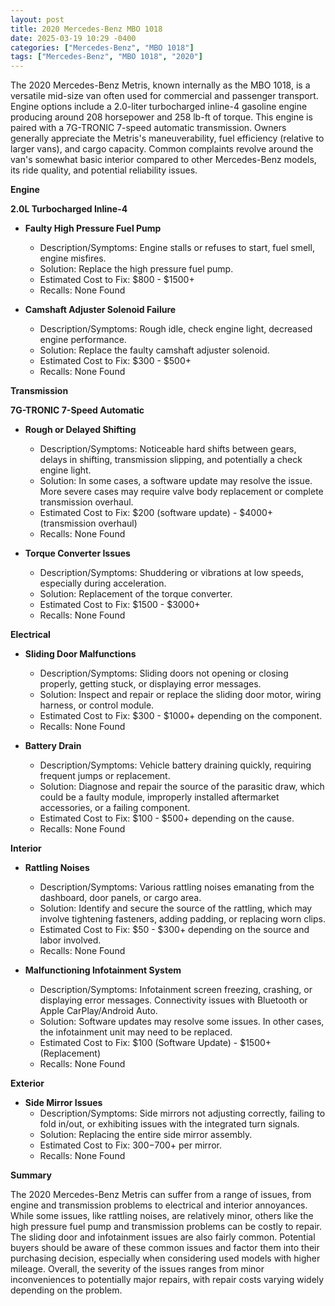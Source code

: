 ```yaml
---
layout: post
title: 2020 Mercedes-Benz MBO 1018
date: 2025-03-19 10:29 -0400
categories: ["Mercedes-Benz", "MBO 1018"]
tags: ["Mercedes-Benz", "MBO 1018", "2020"]
---
```

The 2020 Mercedes-Benz Metris, known internally as the MBO 1018, is a versatile mid-size van often used for commercial and passenger transport. Engine options include a 2.0-liter turbocharged inline-4 gasoline engine producing around 208 horsepower and 258 lb-ft of torque. This engine is paired with a 7G-TRONIC 7-speed automatic transmission. Owners generally appreciate the Metris's maneuverability, fuel efficiency (relative to larger vans), and cargo capacity. Common complaints revolve around the van's somewhat basic interior compared to other Mercedes-Benz models, its ride quality, and potential reliability issues.

**Engine**

**2.0L Turbocharged Inline-4**

*   **Faulty High Pressure Fuel Pump**
    *   Description/Symptoms: Engine stalls or refuses to start, fuel smell, engine misfires.
    *   Solution: Replace the high pressure fuel pump.
    *   Estimated Cost to Fix: $800 - $1500+
    *   Recalls: None Found

*   **Camshaft Adjuster Solenoid Failure**
    *   Description/Symptoms: Rough idle, check engine light, decreased engine performance.
    *   Solution: Replace the faulty camshaft adjuster solenoid.
    *   Estimated Cost to Fix: $300 - $500+
    *   Recalls: None Found

**Transmission**

**7G-TRONIC 7-Speed Automatic**

*   **Rough or Delayed Shifting**
    *   Description/Symptoms: Noticeable hard shifts between gears, delays in shifting, transmission slipping, and potentially a check engine light.
    *   Solution: In some cases, a software update may resolve the issue. More severe cases may require valve body replacement or complete transmission overhaul.
    *   Estimated Cost to Fix: $200 (software update) - $4000+ (transmission overhaul)
    *   Recalls: None Found

*   **Torque Converter Issues**
    *   Description/Symptoms: Shuddering or vibrations at low speeds, especially during acceleration.
    *   Solution: Replacement of the torque converter.
    *   Estimated Cost to Fix: $1500 - $3000+
    *   Recalls: None Found

**Electrical**

*   **Sliding Door Malfunctions**
    *   Description/Symptoms: Sliding doors not opening or closing properly, getting stuck, or displaying error messages.
    *   Solution: Inspect and repair or replace the sliding door motor, wiring harness, or control module.
    *   Estimated Cost to Fix: $300 - $1000+ depending on the component.
    *   Recalls: None Found

*   **Battery Drain**
    *   Description/Symptoms: Vehicle battery draining quickly, requiring frequent jumps or replacement.
    *   Solution: Diagnose and repair the source of the parasitic draw, which could be a faulty module, improperly installed aftermarket accessories, or a failing component.
    *   Estimated Cost to Fix: $100 - $500+ depending on the cause.
    *   Recalls: None Found

**Interior**

*   **Rattling Noises**
    *   Description/Symptoms: Various rattling noises emanating from the dashboard, door panels, or cargo area.
    *   Solution: Identify and secure the source of the rattling, which may involve tightening fasteners, adding padding, or replacing worn clips.
    *   Estimated Cost to Fix: $50 - $300+ depending on the source and labor involved.
    *   Recalls: None Found

*   **Malfunctioning Infotainment System**
    *   Description/Symptoms: Infotainment screen freezing, crashing, or displaying error messages. Connectivity issues with Bluetooth or Apple CarPlay/Android Auto.
    *   Solution: Software updates may resolve some issues. In other cases, the infotainment unit may need to be replaced.
    *   Estimated Cost to Fix: $100 (Software Update) - $1500+ (Replacement)
    *   Recalls: None Found

**Exterior**

*   **Side Mirror Issues**
    *   Description/Symptoms: Side mirrors not adjusting correctly, failing to fold in/out, or exhibiting issues with the integrated turn signals.
    *   Solution: Replacing the entire side mirror assembly.
    *   Estimated Cost to Fix: $300-$700+ per mirror.
    *   Recalls: None Found

**Summary**

The 2020 Mercedes-Benz Metris can suffer from a range of issues, from engine and transmission problems to electrical and interior annoyances. While some issues, like rattling noises, are relatively minor, others like the high pressure fuel pump and transmission problems can be costly to repair. The sliding door and infotainment issues are also fairly common. Potential buyers should be aware of these common issues and factor them into their purchasing decision, especially when considering used models with higher mileage. Overall, the severity of the issues ranges from minor inconveniences to potentially major repairs, with repair costs varying widely depending on the problem.

